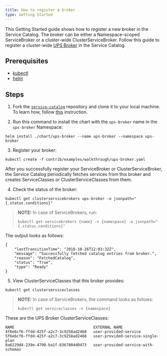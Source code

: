 ```yaml
---
title: How to register a broker
type: Getting Started
---
```


This Getting Started guide shows how to register a new broker in the Service Catalog. The broker can be either a Namespace-scoped ServiceBroker or a cluster-wide ClusterServiceBroker. Follow this guide to register a cluster-wide [UPS Broker](https://github.com/kubernetes-incubator/service-catalog/tree/master/charts/ups-broker) in the Service Catalog.

## Prerequisites

* [kubectl](https://kubernetes.io/docs/tasks/tools/install-kubectl/#install-kubectl)
* [helm](https://github.com/helm/helm#install)

## Steps

1. Fork the [`service-catalog`](https://github.com/kubernetes-incubator/service-catalog) repository and clone it to your local machine. To learn how, follow [this](https://github.com/kyma-project/community/blob/master/git-workflow.md#prepare-the-fork) instruction.

2.  Run this command to install the chart with the `ups-broker` name in the `ups-broker` Namespace:

  ```
helm install ./chart/ups-broker --name ups-broker --namespace ups-broker
```

3. Register your broker:
```
kubectl create -f contrib/examples/walkthrough/ups-broker.yaml
```
After you successfully register your ServiceBroker or ClusterServiceBroker, the Service Catalog periodically fetches services from this broker and creates ServiceClasses or ClusterServiceClasses from them.

4. Check the status of the broker:
```
kubectl get clusterservicebrokers ups-broker -o jsonpath="{.status.conditions}"
```
>**NOTE:** In case of ServiceBrokers, run:
>```
>kubectl get servicebrokers {name} -n {namespace} -o jsonpath="{.status.conditions}"
>```

  The output looks as follows:
```
{
    "lastTransitionTime": "2018-10-26T12:03:32Z",
    "message": "Successfully fetched catalog entries from broker.",
    "reason": "FetchedCatalog",
    "status": "True",
    "type": "Ready"
}
  ```

5. View ClusterServiceClasses that this broker provides:
  ```
kubectl get clusterserviceclasses
```
>**NOTE:** In case of ServiceBrokers, the command looks as follows:
>
>```
>kubectl get serviceclasses -n {namespace}
>```

  These are the UPS Broker ClusterServiceClasses:
```
NAME                                   EXTERNAL NAME
4f6e6cf6-ffdd-425f-a2c7-3c9258ad2468   user-provided-service
5f6e6cf6-ffdd-425f-a2c7-3c9258ad2468   user-provided-service-single-plan
8a6229d4-239e-4790-ba1f-8367004d0473   user-provided-service-with-schemas
```

